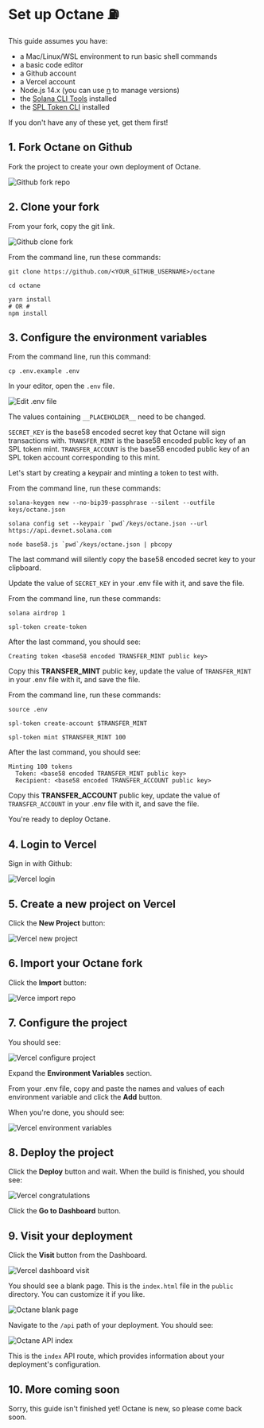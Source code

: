 # Set up Octane ⛽

This guide assumes you have:

- a Mac/Linux/WSL environment to run basic shell commands
- a basic code editor
- a Github account
- a Vercel account
- Node.js 14.x (you can use [n](https://github.com/tj/n) to manage versions)
- the [Solana CLI Tools](https://docs.solana.com/cli/install-solana-cli-tools) installed
- the [SPL Token CLI](https://spl.solana.com/token#command-line-utility) installed

If you don't have any of these yet, get them first!

## 1. Fork Octane on Github

Fork the project to create your own deployment of Octane.

![Github fork repo](setup/1_github_fork_repo.png)

## 2. Clone your fork

From your fork, copy the git link.

![Github clone fork](setup/2_github_clone_fork.png)

From the command line, run these commands:

```shell
git clone https://github.com/<YOUR_GITHUB_USERNAME>/octane

cd octane

yarn install
# OR #
npm install
```

## 3. Configure the environment variables

From the command line, run this command:

```shell
cp .env.example .env
```

In your editor, open the `.env` file.

![Edit .env file](setup/3_edit_env_file.png)

The values containing `__PLACEHOLDER__` need to be changed.

`SECRET_KEY` is the base58 encoded secret key that Octane will sign transactions with.
`TRANSFER_MINT` is the base58 encoded public key of an SPL token mint.
`TRANSFER_ACCOUNT` is the base58 encoded public key of an SPL token account corresponding to this mint.

Let's start by creating a keypair and minting a token to test with.

From the command line, run these commands:
```shell
solana-keygen new --no-bip39-passphrase --silent --outfile keys/octane.json

solana config set --keypair `pwd`/keys/octane.json --url https://api.devnet.solana.com

node base58.js `pwd`/keys/octane.json | pbcopy
```

The last command will silently copy the base58 encoded secret key to your clipboard.

Update the value of `SECRET_KEY` in your .env file with it, and save the file.

From the command line, run these commands:
```shell
solana airdrop 1

spl-token create-token
```

After the last command, you should see:
```
Creating token <base58 encoded TRANSFER_MINT public key>
```

Copy this **TRANSFER_MINT** public key, update the value of `TRANSFER_MINT` in your .env file with it, and save the file.

From the command line, run these commands:
```shell
source .env

spl-token create-account $TRANSFER_MINT

spl-token mint $TRANSFER_MINT 100
```

After the last command, you should see:
```
Minting 100 tokens
  Token: <base58 encoded TRANSFER_MINT public key>
  Recipient: <base58 encoded TRANSFER_ACCOUNT public key>
```

Copy this **TRANSFER_ACCOUNT** public key, update the value of `TRANSFER_ACCOUNT` in your .env file with it, and save the file.

You're ready to deploy Octane.

## 4. Login to Vercel

Sign in with Github:

![Vercel login](setup/3_vercel_login.png)

## 5. Create a new project on Vercel

Click the **New Project** button:

![Vercel new project](setup/4_vercel_new_project.png)

## 6. Import your Octane fork

Click the **Import** button:

![Verce import repo](setup/5_vercel_import_repo.png)

## 7. Configure the project

You should see:

![Vercel configure project](setup/6_vercel_configure_project.png)

Expand the **Environment Variables** section.

From your .env file, copy and paste the names and values of each environment variable and click the **Add** button.

When you're done, you should see:

![Vercel environment variables](setup/7_vercel_environment_variables.png)

## 8. Deploy the project

Click the **Deploy** button and wait. When the build is finished, you should see:

![Vercel congratulations](setup/8_vercel_congratulations.png)

Click the **Go to Dashboard** button.

## 9. Visit your deployment

Click the **Visit** button from the Dashboard.

![Vercel dashboard visit](setup/9_vercel_dashboard_visit.png)

You should see a blank page. This is the `index.html` file in the `public` directory. You can customize it if you like.

![Octane blank page](setup/10_octane_blank_page.png)

Navigate to the `/api` path of your deployment. You should see:

![Octane API index](setup/11_octane_api_index.png)

This is the `index` API route, which provides information about your deployment's configuration.

## 10. More coming soon

Sorry, this guide isn't finished yet! Octane is new, so please come back soon.

